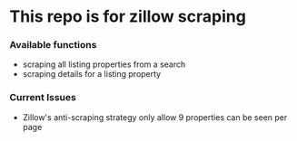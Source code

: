 # This repo is for zillow scraping
### Available functions
- scraping all listing properties from a search
- scraping details for a listing property

### Current Issues
- Zillow's anti-scraping strategy only allow 9 properties can be seen per page